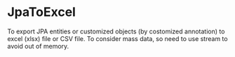 # JpaToExcel
To export JPA entities or customized objects (by costomized annotation) to excel (xlsx) file or CSV file.
To consider mass data, so need to use stream to avoid out of memory.
